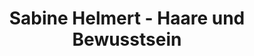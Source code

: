 ---
title: "Sabine Helmert - Haare und Bewusstsein"
url: /marienberg/sabine-helmert-haare-und-bewusstsein/
shop: Friseur
---